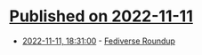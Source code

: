 # [Published on 2022-11-11](index.md)

* [2022-11-11, 18:31:00](https://soylentnews.org/article.pl?sid=22/11/11/0610235&from=rss) - [Fediverse Roundup](https://soylentnews.org/article.pl?sid=22/11/11/0610235&from=rss)
